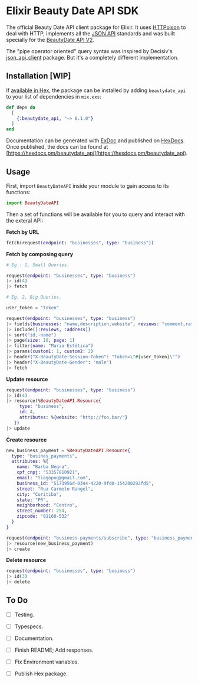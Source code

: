 # Elixir Beauty Date API SDK

The official Beauty Date API client package for Elixir. It uses [HTTPoison](https://github.com/edgurgel/httpoison) to deal with HTTP, implements all the [JSON API](http://jsonapi.org/) standards and was built specially for the [BeautyDate API V2](https://beautydate.com.br/api/v2/docs/businesses).

The "pipe operator oriented" query syntax was inspired by Decisiv's [json_api_client](https://github.com/Decisiv/json_api_client) package. But it's a completely different implementation.

## Installation [WIP]

If [available in Hex](https://hex.pm/docs/publish), the package can be installed
by adding `beautydate_api` to your list of dependencies in `mix.exs`:

```elixir
def deps do
  [
    {:beautydate_api, "~> 0.1.0"}
  ]
end
```

Documentation can be generated with [ExDoc](https://github.com/elixir-lang/ex_doc)
and published on [HexDocs](https://hexdocs.pm). Once published, the docs can
be found at [https://hexdocs.pm/beautydate_api](https://hexdocs.pm/beautydate_api).

## Usage

First, import `BeautyDateAPI` inside your module to gain access to its functions:
```elixir
import BeautyDateAPI
```

Then a set of functions will be available for you to query and interact with the exteral API:

**Fetch by URL**
```elixir
fetch(request(endpoint: "businesses", type: "business"))
```

**Fetch by composing query**
```elixir
# Eg.: 1, Small Queries.

request(endpoint: "businesses", type: "business")
|> id(4)
|> fetch
```

```elixir
# Eg. 2, Big Queries.

user_token = "token"

request(endpoint: "businesses", type: "business")
|> fields(businesses: "name,description,website", reviews: "comment,rating", address: "state")
|> include([:reviews, :address])
|> sort("id,-name")
|> page(size: 10, page: 1)
|> filter(name: "Maria Estética")
|> params(custom1: 1, custom2: 2)
|> header("X-BeautyDate-Session-Token": "Token=\"#{user_token}\"")
|> header("X-BeautyDate-Gender": "male")
|> fetch
```

**Update resource**
```elixir
request(endpoint: "businesses", type: "business")
|> id(4)
|> resource(%BeautyDateAPI.Resource{
     type: "business",
     id: 4,
     attributes: %{website: "http://foo.bar/"}
   })
|> update
```

**Create resource**
```elixir
new_business_payment = %BeautyDateAPI.Resource{
  type: "busines_payments",
  attributes: %{
    name: "Barba Negra",
    cpf_cnpj: "53357810921",
    email: "tiagopog@gmail.com",
    business_id: "5173956d-0344-4220-9fd0-154200292fd5",
    street: "Rua Carmelo Rangel",
    city: "Curitiba",
    state: "PR",
    neighborhood: "Centro",
    street_number: 254,
    zipcode: "81160-532"
  }
}

request(endpoint: "business-payments/subscribe", type: "business_payments")
|> resource(new_business_payment)
|> create
```

**Delete resource**
```elixir
request(endpoint: "businesses", type: "business")
|> id(3)
|> delete
```

## To Do
- [ ] Testing.
- [ ] Typespecs.
- [ ] Documentation.
- [ ] Finish README; Add responses.
- [ ] Fix Environment variables.
- [ ] Publish Hex package.

